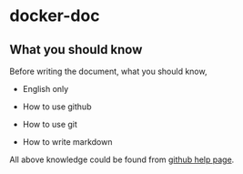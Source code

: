 # docker-doc

## What you should know

Before writing the document, what you should know,

* English only

* How to use github

* How to use git

* How to write markdown

All above knowledge could be found from [github help page](https://help.github.com).

